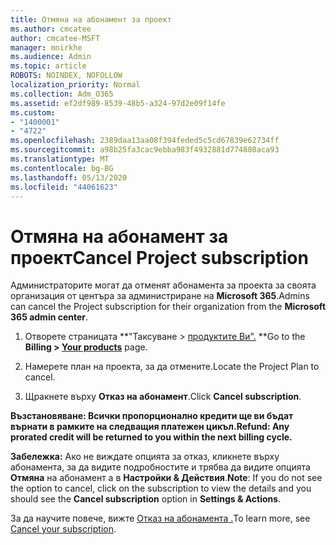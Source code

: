 ```yaml
---
title: Отмяна на абонамент за проект
ms.author: cmcatee
author: cmcatee-MSFT
manager: mnirkhe
ms.audience: Admin
ms.topic: article
ROBOTS: NOINDEX, NOFOLLOW
localization_priority: Normal
ms.collection: Adm_O365
ms.assetid: ef2df989-8539-48b5-a324-97d2e09f14fe
ms.custom:
- "1400001"
- "4722"
ms.openlocfilehash: 2389daa13aa08f394feded5c5cd67839e62734ff
ms.sourcegitcommit: a98b25fa3cac9ebba983f4932881d774880aca93
ms.translationtype: MT
ms.contentlocale: bg-BG
ms.lasthandoff: 05/13/2020
ms.locfileid: "44061623"
---
```

# <a name="cancel-project-subscription"></a><span data-ttu-id="df6ce-102">Отмяна на абонамент за проект</span><span class="sxs-lookup"><span data-stu-id="df6ce-102">Cancel Project subscription</span></span>

<span data-ttu-id="df6ce-103">Администраторите могат да отменят абонамента за проекта за своята организация от центъра за администриране на **Microsoft 365**.</span><span class="sxs-lookup"><span data-stu-id="df6ce-103">Admins can cancel the Project subscription for their organization from the **Microsoft 365 admin center**.</span></span>

1. <span data-ttu-id="df6ce-104">Отворете страницата \*\*"Таксуване > [продуктите Ви".](https://go.microsoft.com/fwlink/p/?linkid=842054) \*\*</span><span class="sxs-lookup"><span data-stu-id="df6ce-104">Go to the **Billing > [Your products](https://go.microsoft.com/fwlink/p/?linkid=842054)** page.</span></span>

2. <span data-ttu-id="df6ce-105">Намерете план на проекта, за да отмените.</span><span class="sxs-lookup"><span data-stu-id="df6ce-105">Locate the Project Plan to cancel.</span></span>

3. <span data-ttu-id="df6ce-106">Щракнете върху **Отказ на абонамент**.</span><span class="sxs-lookup"><span data-stu-id="df6ce-106">Click **Cancel subscription**.</span></span>

<span data-ttu-id="df6ce-107">**Възстановяване: Всички пропорционално кредити ще ви бъдат върнати в рамките на следващия платежен цикъл.**</span><span class="sxs-lookup"><span data-stu-id="df6ce-107">**Refund: Any prorated credit will be returned to you within the next billing cycle.**</span></span>

<span data-ttu-id="df6ce-108">**Забележка:** Ако не виждате опцията за отказ, кликнете върху абонамента, за да видите подробностите и трябва да видите опцията **Отмяна** на абонамент а в **Настройки & Действия**.</span><span class="sxs-lookup"><span data-stu-id="df6ce-108">**Note**: If you do not see the option to cancel, click on the subscription to view the details and you should see the **Cancel subscription** option in **Settings & Actions**.</span></span>

<span data-ttu-id="df6ce-109">За да научите повече, вижте [Отказ на абонамента .](https://docs.microsoft.com/microsoft-365/commerce/subscriptions/cancel-your-subscription)</span><span class="sxs-lookup"><span data-stu-id="df6ce-109">To learn more, see [Cancel your subscription](https://docs.microsoft.com/microsoft-365/commerce/subscriptions/cancel-your-subscription).</span></span>
